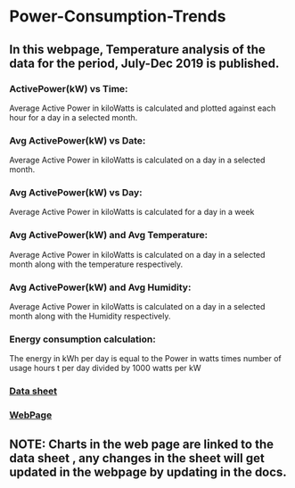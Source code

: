 # Power-Consumption-Trends

## In this webpage, Temperature analysis of the data for the period, July-Dec 2019 is published.

### ActivePower(kW) vs Time:
 Average Active Power in kiloWatts is calculated and plotted against each hour for a day    in a selected month.

### Avg ActivePower(kW) vs Date:
 Average Active Power in kiloWatts is calculated on a day in a selected month.
        
### Avg ActivePower(kW) vs Day:
 Average Active Power in kiloWatts is calculated for a day in a week 

### Avg ActivePower(kW) and Avg Temperature: 
Average Active Power in kiloWatts is calculated on a day in a selected month along with the temperature respectively.

### Avg ActivePower(kW) and Avg Humidity:
Average Active Power in kiloWatts is calculated on a day in a selected month along with  the Humidity respectively.
      
### Energy consumption calculation:
 The energy in kWh per day  is equal to the Power in watts times number of usage hours t  per    day divided by 1000 watts per kW
 
 

### [Data sheet](https://docs.google.com/spreadsheets/d/1j-Zlqa5xSC52tAbO0DvhyyAt8wzeDHUXrPM9xR6hhR0/edit?usp=sharing)
### [WebPage](https://nishma25.github.io/Power-Consumption-Trends/project/index.html#)

## NOTE: Charts in the web page are linked to the data sheet , any changes in the sheet will get updated in the webpage by updating in the docs.



